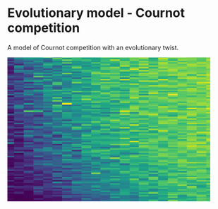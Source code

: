 # Evolutionary model - Cournot competition

A model of Cournot competition with an evolutionary twist.



![small](include/small_convergence_restr.png)